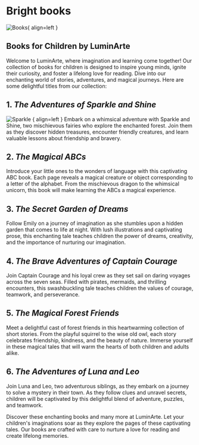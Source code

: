 # Bright books

![Books](https://www.istockphoto.com/photos/pile-of-books){ align=left }

## Books for Children by LuminArte

Welcome to LuminArte, where imagination and learning come together! Our collection of books for children is designed to inspire young minds, ignite their curiosity, and foster a lifelong love for reading. Dive into our enchanting world of stories, adventures, and magical journeys. Here are some delightful titles from our collection:

## 1. *The Adventures of Sparkle and Shine*
![Sparkle](https://m.media-amazon.com/images/M/MV5BY2FhYzhiYWYtYTRjNS00Y2UxLTg5MWEtMDRlYTRhN2M4Mjk0XkEyXkFqcGdeQXVyNjU0NjkxOTI@._V1_.jpg) { align=left }
Embark on a whimsical adventure with Sparkle and Shine, two mischievous fairies who explore the enchanted forest. Join them as they discover hidden treasures, encounter friendly creatures, and learn valuable lessons about friendship and bravery.

## 2. *The Magical ABCs*
Introduce your little ones to the wonders of language with this captivating ABC book. Each page reveals a magical creature or object corresponding to a letter of the alphabet. From the mischievous dragon to the whimsical unicorn, this book will make learning the ABCs a magical experience.

## 3. *The Secret Garden of Dreams*
Follow Emily on a journey of imagination as she stumbles upon a hidden garden that comes to life at night. With lush illustrations and captivating prose, this enchanting tale teaches children the power of dreams, creativity, and the importance of nurturing our imagination.

## 4. *The Brave Adventures of Captain Courage*
Join Captain Courage and his loyal crew as they set sail on daring voyages across the seven seas. Filled with pirates, mermaids, and thrilling encounters, this swashbuckling tale teaches children the values of courage, teamwork, and perseverance.

## 5. *The Magical Forest Friends*
Meet a delightful cast of forest friends in this heartwarming collection of short stories. From the playful squirrel to the wise old owl, each story celebrates friendship, kindness, and the beauty of nature. Immerse yourself in these magical tales that will warm the hearts of both children and adults alike.

## 6. *The Adventures of Luna and Leo*
Join Luna and Leo, two adventurous siblings, as they embark on a journey to solve a mystery in their town. As they follow clues and unravel secrets, children will be captivated by this delightful blend of adventure, puzzles, and teamwork.

Discover these enchanting books and many more at LuminArte. Let your children's imaginations soar as they explore the pages of these captivating tales. Our books are crafted with care to nurture a love for reading and create lifelong memories.
